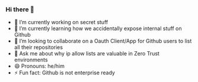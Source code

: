 ### Hi there 👋

- 🔭 I’m currently working on secret stuff
- 🌱 I’m currently learning how we accidentally expose internal stuff on Github
- 👯 I’m looking to collaborate on a Oauth Client/App for Github users to list all their repositories
- 💬 Ask me about why ip allow lists are valuable in Zero Trust environments
- 😄 Pronouns: he/him
- ⚡ Fun fact: Github is not enterprise ready
